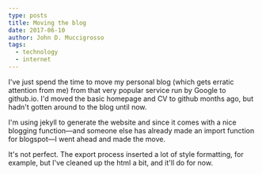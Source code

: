 ```yaml
---
type: posts 
title: Moving the blog
date: 2017-06-10
author: John D. Muccigrosso 
tags:
  - technology
  - internet
---
```


I've just spend the time to move my personal blog (which gets erratic attention from me) from that very popular service run by Google to github.io. I'd moved the basic homepage and CV to github months ago, but hadn't gotten around to the blog until now.

I'm using jekyll to generate the website and since it comes with a nice blogging function—and someone else has already made an import function for blogspot—I went ahead and made the move.

It's not perfect. The export process inserted a lot of style formatting, for example, but I've cleaned up the html a bit, and it'll do for now.
